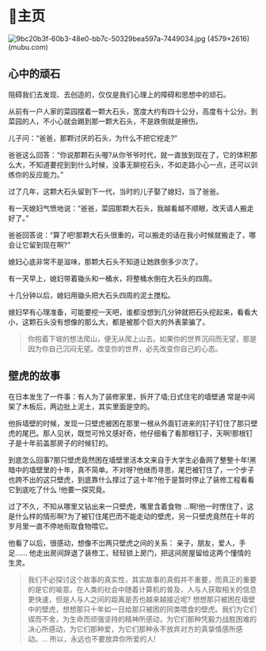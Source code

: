 # 🏡主页

![9bc20b3f-60b3-48e0-bb7c-50329bea597a-7449034.jpg (4579×2616) (mubu.com)](https://api2.mubu.com/v3/document_image/9bc20b3f-60b3-48e0-bb7c-50329bea597a-7449034.jpg)

## 心中的顽石

阻碍我们去发现、去创造的，仅仅是我们心理上的障碍和思想中的顽石。

从前有一户人家的菜园摆着一颗大石头，宽度大约有四十公分，高度有十公分。到菜园的人，不小心就会踢到那一颗大石头，不是跌倒就是擦伤。

儿子问：“爸爸，那颗讨厌的石头，为什么不把它挖走?”

爸爸这么回答：“你说那颗石头喔?从你爷爷时代，就一直放到现在了，它的体积那么大，不知道要挖到到什么时候，没事无聊挖石头，不如走路小心一点，还可以训练你的反应能力。”

过了几年，这颗大石头留到下一代，当时的儿子娶了媳妇，当了爸爸。

有一天媳妇气愤地说：“爸爸，菜园那颗大石头，我越看越不顺眼，改天请人搬走好了。”

爸爸回答说：“算了吧!那颗大石头很重的，可以搬走的话在我小时候就搬走了，哪会让它留到现在啊?”

媳妇心底非常不是滋味，那颗大石头不知道让她跌倒多少次了。

有一天早上，媳妇带着锄头和一桶水，将整桶水倒在大石头的四周。

十几分钟以后，媳妇用锄头把大石头四周的泥土搅松。

媳妇早有心理准备，可能要挖一天吧，谁都没想到几分钟就把石头挖起来，看看大小，这颗石头没有想像的那么大，都是被那个巨大的外表蒙骗了。

> 你抱着下坡的想法爬山，便无从爬上山去。如果你的世界沉闷而无望，那是因为你自己沉闷无望。改变你的世界，必先改变你自己的心态。

## 壁虎的故事

在日本发生了一件事：有人为了装修家里，拆开了墙;日式住宅的墙壁通 常是中间架了木板后，两边批上泥土，其实里面是空的。

他拆墙壁的时候，发现一只壁虎被困在那里一根从外面钉进来的钉子钉住了那只壁虎的尾巴。那人见状，既觉可怜又感好奇，他仔细看了看那根钉子，天啊!那根钉子是十年前盖那房子的时候钉的。

到底怎么回事?那只壁虎竟然困在墙壁里活本文来自于大学生必备网了整整十年!黑暗中的墙壁里的十年，真不简单。不对呀?他继而寻思，尾巴被钉住了，一个步子也跨不出的这只壁虎，到底靠什么撑过了这十年?他于是暂时停止了装修工程看看它到底吃了什么 !他要一探究竟。

过了不久，不知从哪里又钻出来一只壁虎，嘴里含着食物 ...啊!他一时愣住了，这是什么样的情形啊?为了被钉住尾巴而不能走动的壁虎，另一只壁虎竟然在十年的岁月里一直不停地衔取食物喂它。

他看了以后，很感动，想像不岀两只壁虎之间的关系： 亲子，朋友，爱人，手足...... 他走出房间辞退了装修工，轻轻锁上房门，把这间房屋留给这两个懂情的生灵。

> 我们不必探讨这个故事的真实性，其实故事的真假并不重要，而真正的重要的是它的喻意。在人类的社会中随着计算机的普及，人与人获取相关的信息更快速，但是人与人之间的距离是否也越来越接近呢? 想想那只被困在墙壁中的壁虎，想想那只十年如一日给那只被困的同类喂食的壁虎。我们为它们锲而不舍，为生命而顽强坚持的精神所感动，为它们那种凭毅力战胜困难的决心所感动，为它们那种爱，为它们那种永不放弃对方的真挚情感所感动。... 所以，永远也不要放弃你所爱的人!